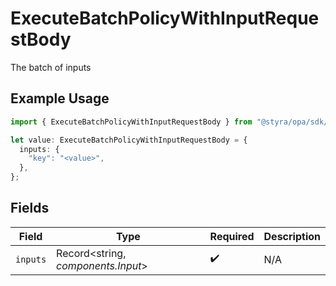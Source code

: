 # ExecuteBatchPolicyWithInputRequestBody

The batch of inputs

## Example Usage

```typescript
import { ExecuteBatchPolicyWithInputRequestBody } from "@styra/opa/sdk/models/operations";

let value: ExecuteBatchPolicyWithInputRequestBody = {
  inputs: {
    "key": "<value>",
  },
};
```

## Fields

| Field                              | Type                               | Required                           | Description                        |
| ---------------------------------- | ---------------------------------- | ---------------------------------- | ---------------------------------- |
| `inputs`                           | Record<string, *components.Input*> | :heavy_check_mark:                 | N/A                                |